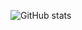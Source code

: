 ![GitHub stats](https://github-readme-stats.vercel.app/api?username=tihonovka&show_icons=true&theme=merko)
